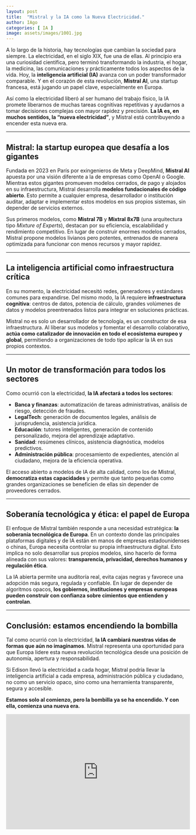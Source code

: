 ```yaml
---
layout: post
title:  "Mistral y la IA como la Nueva Electricidad."
author: IAgo
categories: [ IA ]
image: assets/images/1001.jpg
---
```


A lo largo de la historia, hay tecnologías que cambian la sociedad para siempre. La electricidad, en el siglo XIX, fue una de ellas. Al principio era una curiosidad científica, pero terminó transformando la industria, el hogar, la medicina, las comunicaciones y prácticamente todos los aspectos de la vida. Hoy, la **inteligencia artificial (IA)** avanza con un poder transformador comparable. Y en el corazón de esta revolución, **Mistral AI**, una startup francesa, está jugando un papel clave, especialmente en Europa.

Así como la electricidad liberó al ser humano del trabajo físico, la IA promete liberarnos de muchas tareas cognitivas repetitivas y ayudarnos a tomar decisiones complejas con mayor rapidez y precisión. **La IA es, en muchos sentidos, la “nueva electricidad”**, y Mistral está contribuyendo a encender esta nueva era.

---

## Mistral: la startup europea que desafía a los gigantes

Fundada en 2023 en París por exingenieros de Meta y DeepMind, **Mistral AI** apuesta por una visión diferente a la de empresas como OpenAI o Google. Mientras estos gigantes promueven modelos cerrados, de pago y alojados en su infraestructura, Mistral desarrolla **modelos fundacionales de código abierto**. Esto permite a cualquier empresa, desarrollador o institución auditar, adaptar e implementar estos modelos en sus propios sistemas, sin depender de servicios externos.

Sus primeros modelos, como **Mistral 7B** y **Mixtral 8x7B** (una arquitectura tipo *Mixture of Experts*), destacan por su eficiencia, escalabilidad y rendimiento competitivo. En lugar de construir enormes modelos cerrados, Mistral propone modelos livianos pero potentes, entrenados de manera optimizada para funcionar con menos recursos y mayor rapidez.

---

## La inteligencia artificial como infraestructura crítica

En su momento, la electricidad necesitó redes, generadores y estándares comunes para expandirse. Del mismo modo, la IA requiere **infraestructura cognitiva**: centros de datos, potencia de cálculo, grandes volúmenes de datos y modelos preentrenados listos para integrar en soluciones prácticas.

Mistral no es solo un desarrollador de tecnología, es un constructor de esa infraestructura. Al liberar sus modelos y fomentar el desarrollo colaborativo, **actúa como catalizador de innovación en todo el ecosistema europeo y global**, permitiendo a organizaciones de todo tipo aplicar la IA en sus propios contextos.

---

## Un motor de transformación para todos los sectores

Como ocurrió con la electricidad, **la IA afectará a todos los sectores**:

- **Banca y finanzas**: automatización de tareas administrativas, análisis de riesgo, detección de fraudes.
- **LegalTech**: generación de documentos legales, análisis de jurisprudencia, asistencia jurídica.
- **Educación**: tutores inteligentes, generación de contenido personalizado, mejora del aprendizaje adaptativo.
- **Sanidad**: resúmenes clínicos, asistencia diagnóstica, modelos predictivos.
- **Administración pública**: procesamiento de expedientes, atención al ciudadano, mejora de la eficiencia operativa.

El acceso abierto a modelos de IA de alta calidad, como los de Mistral, **democratiza estas capacidades** y permite que tanto pequeñas como grandes organizaciones se beneficien de ellas sin depender de proveedores cerrados.

---

## Soberanía tecnológica y ética: el papel de Europa

El enfoque de Mistral también responde a una necesidad estratégica: **la soberanía tecnológica de Europa**. En un contexto donde las principales plataformas digitales y de IA están en manos de empresas estadounidenses o chinas, Europa necesita controlar su propia infraestructura digital. Esto implica no solo desarrollar sus propios modelos, sino hacerlo de forma alineada con sus valores: **transparencia, privacidad, derechos humanos y regulación ética**.

La IA abierta permite una auditoría real, evita cajas negras y favorece una adopción más segura, regulada y confiable. En lugar de depender de algoritmos opacos, **los gobiernos, instituciones y empresas europeas pueden construir con confianza sobre cimientos que entienden y controlan**.

---

## Conclusión: estamos encendiendo la bombilla

Tal como ocurrió con la electricidad, **la IA cambiará nuestras vidas de formas que aún no imaginamos**. Mistral representa una oportunidad para que Europa lidere esta nueva revolución tecnológica desde una posición de autonomía, apertura y responsabilidad.

Si Edison llevó la electricidad a cada hogar, Mistral podría llevar la inteligencia artificial a cada empresa, administración pública y ciudadano, no como un servicio opaco, sino como una herramienta transparente, segura y accesible.

**Estamos solo al comienzo, pero la bombilla ya se ha encendido. Y con ella, comienza una nueva era.**




<p><iframe style="width:100%;" height="315" src="https://www.youtube.com/embed/Cniqsc9QfDo?rel=0&amp;showinfo=0" frameborder="0" allowfullscreen></iframe></p>